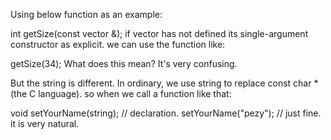 Using below function as an example:

int getSize(const vector<int> &);
if vector has not defined its single-argument constructor as explicit. we can use the function like:

getSize(34);
What does this mean? It's very confusing.

But the string is different. In ordinary, we use string to replace const char *(the C language). so when we call a function like that:

void setYourName(string); // declaration.
setYourName("pezy"); // just fine.
it is very natural.
